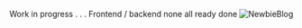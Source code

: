 Work in progress . . . Frontend / backend none all ready done
![NewbieBlog](https://user-images.githubusercontent.com/72822917/127753400-a99b056a-68ef-4134-836b-bf13bc921f1b.png)

